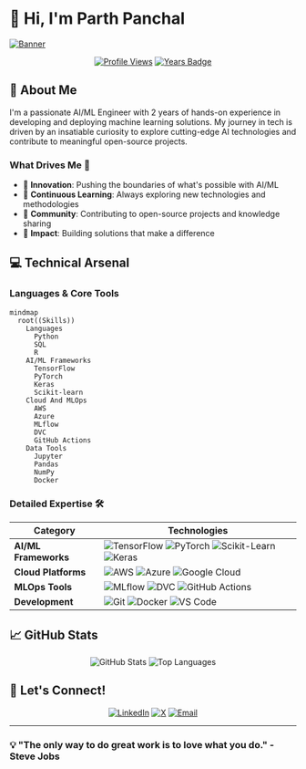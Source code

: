 # 👋 Hi, I'm Parth Panchal
[![Banner](https://via.placeholder.com/1200x300.png?text=AI+%7C+Machine+Learning+%7C+Innovation)](https://github.com/Parth189p)

<div align="center">
  
[![Profile Views](https://komarev.com/ghpvc/?username=Parth189p&style=for-the-badge&color=blue)](https://github.com/Parth189p)
[![Years Badge](https://badges.pufler.dev/years/Parth189p?style=for-the-badge&color=green)](https://github.com/Parth189p)

</div>

## 🚀 About Me
I'm a passionate AI/ML Engineer with 2 years of hands-on experience in developing and deploying machine learning solutions. My journey in tech is driven by an insatiable curiosity to explore cutting-edge AI technologies and contribute to meaningful open-source projects.

### What Drives Me 🎯
- 🧠 **Innovation**: Pushing the boundaries of what's possible with AI/ML
- 🌱 **Continuous Learning**: Always exploring new technologies and methodologies
- 🤝 **Community**: Contributing to open-source projects and knowledge sharing
- 🎯 **Impact**: Building solutions that make a difference

## 💻 Technical Arsenal

### Languages & Core Tools
```mermaid
mindmap
  root((Skills))
    Languages
      Python
      SQL
      R
    AI/ML Frameworks
      TensorFlow
      PyTorch
      Keras
      Scikit-learn
    Cloud And MLOps
      AWS
      Azure
      MLflow
      DVC
      GitHub Actions
    Data Tools
      Jupyter
      Pandas
      NumPy
      Docker
```

### Detailed Expertise 🛠️

| Category | Technologies |
|----------|-------------|
| **AI/ML Frameworks** | ![TensorFlow](https://img.shields.io/badge/TensorFlow-%23FF6F00.svg?style=for-the-badge&logo=tensorflow&logoColor=white) ![PyTorch](https://img.shields.io/badge/PyTorch-%23EE4C2C.svg?style=for-the-badge&logo=pytorch&logoColor=white) ![Scikit-Learn](https://img.shields.io/badge/Scikit--Learn-%23F7931E.svg?style=for-the-badge&logo=scikit-learn&logoColor=white) ![Keras](https://img.shields.io/badge/Keras-%23D00000.svg?style=for-the-badge&logo=keras&logoColor=white) |
| **Cloud Platforms** | ![AWS](https://img.shields.io/badge/AWS-%23232F3E.svg?style=for-the-badge&logo=amazon-aws&logoColor=white) ![Azure](https://img.shields.io/badge/Azure-%230072C6.svg?style=for-the-badge&logo=microsoftazure&logoColor=white) ![Google Cloud](https://img.shields.io/badge/Google%20Cloud-%234285F4.svg?style=for-the-badge&logo=google-cloud&logoColor=white) |
| **MLOps Tools** | ![MLflow](https://img.shields.io/badge/MLflow-%23d9ead3.svg?style=for-the-badge&logo=numpy&logoColor=blue) ![DVC](https://img.shields.io/badge/DVC-%23945DD6.svg?style=for-the-badge&logo=dataversioncontrol&logoColor=white) ![GitHub Actions](https://img.shields.io/badge/GitHub%20Actions-%232671E5.svg?style=for-the-badge&logo=githubactions&logoColor=white) |
| **Development** | ![Git](https://img.shields.io/badge/Git-%23F05033.svg?style=for-the-badge&logo=git&logoColor=white) ![Docker](https://img.shields.io/badge/Docker-%230db7ed.svg?style=for-the-badge&logo=docker&logoColor=white) ![VS Code](https://img.shields.io/badge/VS%20Code-%23007ACC.svg?style=for-the-badge&logo=visual-studio-code&logoColor=white) |

## 📈 GitHub Stats

<div align="center">
  
![GitHub Stats](https://github-readme-stats.vercel.app/api?username=Parth189p&show_icons=true&theme=radical)
![Top Languages](https://github-readme-stats.vercel.app/api/top-langs/?username=Parth189p&layout=compact&theme=radical)

</div>

## 🤝 Let's Connect!

<div align="center">

[![LinkedIn](https://img.shields.io/badge/LinkedIn-%230077B5.svg?style=for-the-badge&logo=linkedin&logoColor=white)](https://www.linkedin.com/in/parth-panchal-b57492240)
[![X](https://img.shields.io/badge/X-%23000000.svg?style=for-the-badge&logo=X&logoColor=white)](https://x.com/parthpanchal18)
[![Email](https://img.shields.io/badge/Email-D14836?style=for-the-badge&logo=gmail&logoColor=white)](panchalparthppp@gmail.com)

</div>

---

### 💡 "The only way to do great work is to love what you do." - Steve Jobs

</div>



<!---
## 📈 GitHub Stats

![Your GitHub Stats](https://github-readme-stats.vercel.app/api?username=Parth189p)
--->

<!---
Parth189p/Parth189p is a ✨ special ✨ repository because its `README.md` (this file) appears on your GitHub profile.
You can click the Preview link to take a look at your changes.
--->
